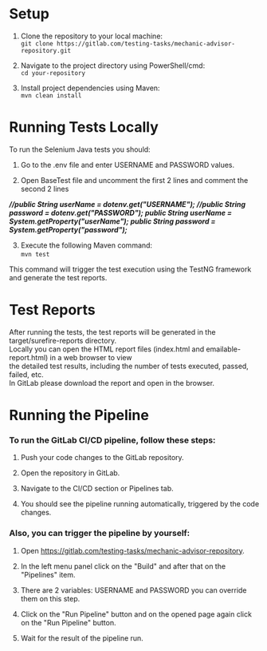 # Setup
1. Clone the repository to your local machine:<br>
`git clone https://gitlab.com/testing-tasks/mechanic-advisor-repository.git`

2. Navigate to the project directory using PowerShell/cmd:<br>
`cd your-repository`

3. Install project dependencies using Maven:<br>
`mvn clean install`

# Running Tests Locally 

To run the Selenium Java tests you should:
1. Go to the .env file and enter USERNAME and PASSWORD values.

2. Open BaseTest file and uncomment the first 2 lines and comment the second 2 lines <br>

**_//public String userName = dotenv.get("USERNAME"); //public String password =  dotenv.get("PASSWORD");
public String userName = System.getProperty("userName"); public String password = System.getProperty("password");_**

3. Execute the following Maven command:<br>
`mvn test`

This command will trigger the test execution using the TestNG framework and generate the test reports.

# Test Reports

After running the tests, the test reports will be generated in the target/surefire-reports directory.<br>
Locally you can open the HTML report files (index.html and emailable-report.html) in a web browser to view<br>
the detailed test results, including the number of tests executed, passed, failed, etc.<br>
In GitLab please download the report and open in the browser.

# Running the Pipeline

### To run the GitLab CI/CD pipeline, follow these steps:

1. Push your code changes to the GitLab repository.

2. Open the repository in GitLab.

3. Navigate to the CI/CD section or Pipelines tab.

4. You should see the pipeline running automatically, triggered by the code changes.

### Also, you can trigger the pipeline by yourself:

1. Open https://gitlab.com/testing-tasks/mechanic-advisor-repository.

2. In the left menu panel click on the "Build" and after that on the "Pipelines" item.

3. There are 2 variables: USERNAME and PASSWORD you can override them on this step.

4. Click on the "Run Pipeline" button and on the opened page again click on the "Run Pipeline" button.

5. Wait for the result of the pipeline run.

